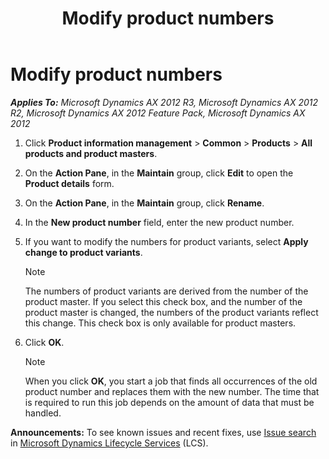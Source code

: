 ﻿---
title: Modify product numbers
TOCTitle: Modify product numbers
ms:assetid: e832e5fc-bfb5-4680-81dc-a79452de971e
ms:mtpsurl: https://technet.microsoft.com/en-us/library/Aa573197(v=AX.60)
ms:contentKeyID: 39519352
ms.date: 04/18/2014
mtps_version: v=AX.60
---

# Modify product numbers 


_**Applies To:** Microsoft Dynamics AX 2012 R3, Microsoft Dynamics AX 2012 R2, Microsoft Dynamics AX 2012 Feature Pack, Microsoft Dynamics AX 2012_

1.  Click **Product information management** \> **Common** \> **Products** \> **All products and product masters**.

2.  On the **Action Pane**, in the **Maintain** group, click **Edit** to open the **Product details** form.

3.  On the **Action Pane**, in the **Maintain** group, click **Rename**.

4.  In the **New product number** field, enter the new product number.

5.  If you want to modify the numbers for product variants, select **Apply change to product variants**.
    

    > [!NOTE]
    > <P>The numbers of product variants are derived from the number of the product master. If you select this check box, and the number of the product master is changed, the numbers of the product variants reflect this change. This check box is only available for product masters.</P>



6.  Click **OK**.
    

    > [!NOTE]
    > <P>When you click <STRONG>OK</STRONG>, you start a job that finds all occurrences of the old product number and replaces them with the new number. The time that is required to run this job depends on the amount of data that must be handled.</P>


  
**Announcements:** To see known issues and recent fixes, use [Issue search](http://go.microsoft.com/fwlink/?linkid=389258) in [Microsoft Dynamics Lifecycle Services](http://go.microsoft.com/fwlink/?linkid=306505) (LCS).

